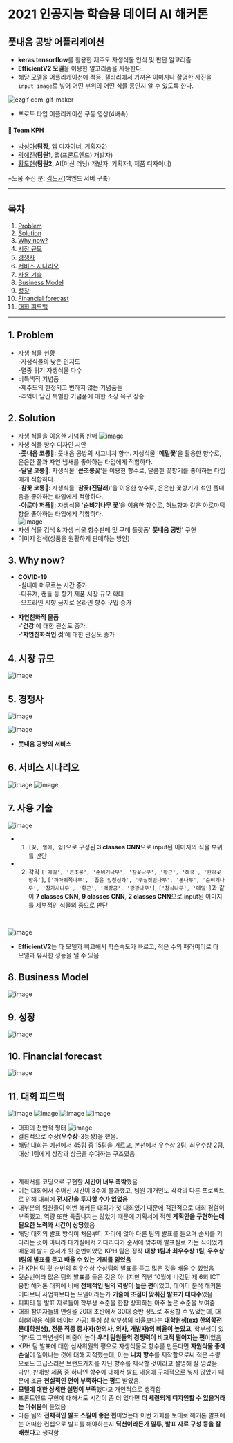  # 2021 인공지능 학습용 데이터 AI 해커톤
 ## 풋내음 공방 어플리케이션
- **keras tensorflow**를 활용한 제주도 자생식물 인식 및 판단 알고리즘    
- **EfficientV2 모델**을 이용한 알고리즘을 사용한다. 
- 해당 모델을 어플리케이션에 적용, 갤러리에서 가져온 이미지나 촬영한 사진을 `input image`로 넣어 어떤 부위의 어떤 식물 종인지 알 수 있도록 한다. 

![ezgif com-gif-maker](https://user-images.githubusercontent.com/81740134/150679385-a0a86a08-e9c2-4a5e-a2f3-2715a65b770a.gif)

- 프로토 타입 어플리케이션 구동 영상(4배속)

#### 💜 Team KPH
- [박성아](https://github.com/seonga76)(**팀장**, 앱 디자이너, 기획자2) 
- [곽예진](https://github.com/Kwakyejin)(**팀원1**, 앱(프론트엔드) 개발자)
- [황도현](https://github.com/HwangDoHyun28)(**팀원2**, AI(머신 러닝) 개발자, 기획자1, 제품 디자이너)

+도움 주신 분: [김도균](https://github.com/jasper200207)(백엔드 서버 구축)

--------------
## 목차
1. [Problem](#1-Problem)
2. [Solution](#2-Solution)
3. [Why now?](#3-Why-now?)
4. [시장 규모](#4-시장-규모) 
5. [경쟁사](#5-경쟁사)
6. [서비스 시나리오](#6-서비스-시나리오)
7. [사용 기술](#7-사용-기술)
8. [Business Model](#8-Business-Model)
9. [성장](#9-성장)
10. [Financial forecast](#10-Financial-forecast)
11. [대회 피드백](#11-대회-피드백)

-------------------------

## 1. Problem
- 자생 식물 현황<br>
-자생식물의 낮은 인지도<br>
-멸종 위기 자생식물 다수<br>
- 비특색적 기념품<br>
-제주도의 한정되고 변하지 않는 기념품들<br>
-추억이 담긴 특별한 기념품에 대한 소장 욕구 상승<br>


## 2. Solution
- 자생 식물을 이용한 기념품 판매
![image](https://user-images.githubusercontent.com/81740134/150684059-d0e6d5f0-e368-41e2-a7c8-e9df30a8e7c9.png)
- 자생 식물 향수 디자인 시안<br>
-**풋내음 코롱**🌺: 풋내음 공방의 시그니처 향수. 자생식물 '**메밀꽃**'을 활용한 향수로, 은은한 풀과 자연 냄새를 좋아하는 타입에게 적합하다.<br>
-**달달 코롱**🌼: 자생식물 '**큰조롱꽃**'을 이용한 향수로, 달콤한 꽃향기를 좋아하는 타입에게 적합하다.<br>
-**참꽃 코롱**🌸: 자생식물 '**참꽃(진달래)**'을 이용한 향수로, 은은한 꽃향기가 섞인 풀내음을 좋아하는 타입에게 적합하다.<br>
-**아로마 퍼퓸**🌱: 자생식물 '**순비기나무 꽃**'을 이용한 향수로, 허브향과 같은 아로마틱향을 좋아하는 타입에게 적합하다.<br>
![image](https://user-images.githubusercontent.com/81740134/150684524-8ade25d8-0887-445b-9851-a97ca402453f.png)
- 자생 식물 검색 & 자생 식물 향수판매 및 구매 플랫폼' **풋내음 공방**' 구현
- 이미지 검색(상품을 원활하게 판매하는 방안)


## 3. Why now?
- **COVID-19**<br>
-실내에 머무르는 시간 증가<br>
-디퓨져, 캔들 등 향기 제품 시장 규모 확대<br>
-오프라인 시향 금지로 온라인 향수 구입 증가<br>

- **자연친화적 물품**<br>
-'**건강**'에 대한 관심도 증가.<br>
-'**자연친화적인 것**'에 대한 관심도 증가<br>


## 4. 시장 규모
![image](https://user-images.githubusercontent.com/81740134/150682620-a0e547f9-b062-4f24-a01e-fc3edd919fa5.png)


## 5. 경쟁사
![image](https://user-images.githubusercontent.com/81740134/150682792-bc415af3-11a9-45d5-95b6-deb058b6707d.png)

![image](https://user-images.githubusercontent.com/81740134/150682841-179f2eab-ed5b-47b4-a721-1093501aadfd.png)
- **풋내음 공방의 서비스**


## 6. 서비스 시나리오
![image](https://user-images.githubusercontent.com/81740134/150682983-73bb7b17-ae6a-485d-898c-374b6012ceda.png)
![image](https://user-images.githubusercontent.com/81740134/150683069-2f785635-d950-42ed-abfe-5bc1e5685278.png)


## 7. 사용 기술
![image](https://user-images.githubusercontent.com/81740134/150683154-e1195ff5-1d15-4e30-9292-54db408fe51c.png)
- 1. `[꽃, 열매, 잎]`으로 구성된 **3 classes CNN**으로 input된 이미지의 식물 부위를 판단
- 2. 각각 `['메밀', '큰조롱', '순비기나무', '참꽃나무', '황근', '해국', '한라꽃향유']`, `['까마귀쪽나무', '좁은 잎천선과', '구실잣밤나무', '돈나무', '순비기나무', '참가시나무', '황근', '백량금', '꽝꽝나무']`, `['참식나무', '메밀']`과 같이 **7 classes CNN**, **9 classes CNN**, **2 classes CNN**으로 input된 이미지를 세부적인 식물의 종으로 판단<br> 
<br>

![image](https://user-images.githubusercontent.com/81740134/150683234-adbffa05-701a-4118-a864-f6534ff306ec.png)<br>

- **EfficientV2**는 타 모델과 비교해서 학습속도가 빠르고, 적은 수의 패러미터로 타 모델과 유사한 성능을 낼 수 있음


## 8. Business Model
![image](https://user-images.githubusercontent.com/81740134/150683325-048c6d49-069e-43e0-8b9e-a01533642c3e.png)

## 9. 성장
![image](https://user-images.githubusercontent.com/81740134/150683509-25c8255b-1c2b-479a-9c38-e267629a69ad.png)


## 10. Financial forecast
![image](https://user-images.githubusercontent.com/81740134/150683564-51f6f013-b238-4778-9859-73e3024487e1.png)


## 11. 대회 피드백
![image](https://user-images.githubusercontent.com/81740134/150688049-c58ba372-b502-479d-a552-4244da12c326.png)
![image](https://user-images.githubusercontent.com/81740134/150688062-0acd163e-638c-4da3-b954-8603d03de39a.png)
![image](https://user-images.githubusercontent.com/81740134/150688074-1e9545ff-e64e-4268-b3ae-dc3bb6318c5a.png)
![image](https://user-images.githubusercontent.com/81740134/150688082-ca411ce4-8300-4a15-84e5-6a423fef2519.png)
- 대회의 전반적 형태
![image](https://user-images.githubusercontent.com/81740134/150687813-000a8222-f1ee-4926-95ed-ad14b910eba0.png)
- 결론적으로 수상(**우수상**-3등상)을 했음.
- 해당 대회는 예선에서 45팀 중 15팀을 거르고, 본선에서 우수상 2팀, 최우수상 2팀, 대상 1팀에게 상장과 상금을 수여하는 구조였음.
<br>

- 계획서를 코딩으로 구현할 **시간이 너무 촉박**했음
- 이는 대회에서 주어진 시간이 3주에 불과했고, 팀원 개개인도 각각의 다른 프로젝트로 인해 대회에 **전시간을 투자할 수가 없었음**
- 대부분의 팀원들이 이번 해커톤 대회가 첫 대회였기 때문에 객관적으로 대회 경험이 부족했고, 역량 또한 특출나지는 않았기 때문에 기획서에 적힌 **계획안을 구현하는데 필요한 노력과 시간이 상당**했음
- 해당 대회의 발표 방식이 처음부터 자리에 앉아 다른 팀의 발표를 들으며 순서를 기다리는 것이 아니라 대기실에서 기다리다가 순서에 맞추어 발표실로 가는 식이었기 때문에 발표 순서가 뒷 순번이었던 KPH 팀은 정작 **대상 1팀과 최우수상 1팀, 우수상 1팀의 발표를 듣고 배울 수 있는 기회를 잃었음**
- 단 KPH 팀 뒷 순번의 최우수상 수상팀의 발표를 듣고 많은 것을 배울 수 있었음
- 뒷순번이라 많은 팀의 발표를 들은 것은 아니지만 작년 10월에 나갔던 제 6회 ICT 융합 해커톤 대회에 비해 **전체적인 팀의 역량이 높은 편**이었고, 데이터 분석 해커톤이다보니 사업화보다는 모델이라든가 **기술에 초점이 맞춰진 발표가 대다수**였음
- 피피티 등 발표 자료들이 학부생 수준을 한참 상회하는 아주 높은 수준을 보여줌
- 대회 참여자들의 연령을 20대 초반에서 30대 중반 정도로 추정할 수 있었는데, 대회(의약용 식물 데이터 가공) 특성 상 학부생의 비율보다는 **대학원생(ex) 한의학전문대학원생), 전문 직종 종사자(한의사, 의사, 개발자)의 비율이 높았고**, 학부생이 있더라도 고학년생의 비중이 높아 **우리 팀원들의 경쟁력이 비교적 떨어지는 편**이었음 
- KPH 팀 발표에 대한 심사위원의 평으로 자생식물로 향수를 만든다면 **자원식물 종에 손실**이 일어나는 것에 대해 지적했는데, 이는 **니치 향수**를 제작함으로써 적은 수량으로도 고급스러운 브랜드가치를 지닌 향수를 제작할 것이라고 설명해 잘 넘겼음. 다만, 판매할 제품 중 하나인 향수에 대해서 발표 내용에 구체적으로 넣지 않았기 때문에 조금 **현실적인 면이 부족하다는 평**도 받았음. 
- **모델에 대한 상세한 설명이 부족**했다고 개인적으로 생각함
- 프론트엔드 구현에 대해서도 시간이 좀 더 있다면 **더 세련되게 디자인할 수 있을거라는 아쉬움**이 들었음
- 다른 팀의 **전체적인 발표 스킬이 좋은 편**이었는데 이번 기회를 토대로 해커톤 발표에는 어떠한 컨셉으로 발표를 해야하는지 **딕션이라든가 말투, 발표 자료 구성 등을 잘 배웠다**고 생각함 
